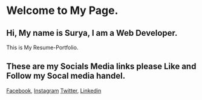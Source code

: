 # Welcome to My Page.

## Hi, My name is Surya, I am a Web Developer.

This is My Resume-Portfolio.

## These are my Socials Media links please Like and Follow my Socal media handel. 
[Facebook](https://www.facebook.com/suryadevkumar.sinha/), [Instagram](https://www.instagram.com/sur.ya2/)
[Twitter](https://twitter.com/SuryadevSinha), [Linkedin](https://www.linkedin.com/in/suryadev-kumar-095952190/)

